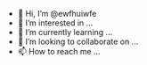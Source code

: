 - 👋 Hi, I’m @ewfhuiwfe
- 👀 I’m interested in ...
- 🌱 I’m currently learning ...
- 💞️ I’m looking to collaborate on ...
- 📫 How to reach me ...

<!---
ewfhuiwfe/ewfhuiwfe is a ✨ special ✨ repository because its `README.md` (this file) appears on your GitHub profile.
You can click the Preview link to take a look at your changes.
--->
